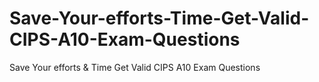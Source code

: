 # Save-Your-efforts-Time-Get-Valid-CIPS-A10-Exam-Questions
Save Your efforts &amp; Time Get Valid CIPS A10 Exam Questions
